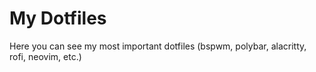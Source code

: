 # My Dotfiles
Here you can see my most important dotfiles (bspwm, polybar, alacritty, rofi, neovim, etc.)
